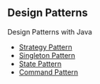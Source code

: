 Design Patterns
--

Design Patterns with Java

- [Strategy Pattern](src/strategy)  
- [Singleton Pattern](src/singleton)
- [State Pattern](src/state)
- [Command Pattern](src/command)
